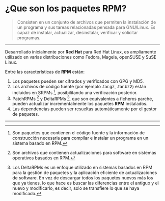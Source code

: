 # ¿Que son los paquetes RPM?

> Consisten en un conjunto de archivos que permiten la instalación de un programa y sus tareas relacionadas pensada para GNU/Linux. Es capaz de instalar, actualizar, desinstalar, verificar y solicitar programas. 
---
Desarrollado inicialmente por **Red Hat** para Red Hat Linux, es ampliamente utilizado en varias distribuciones como Fedora, Mageia, openSUSE y SuSE Linux.


Entre las características de **RPM** están:

1. Los paquetes pueden ser cifrados y verificados con GPG y MD5.
2. Los archivos de código fuente (por ejemplo .tar.gz, .tar.bz2) están incluidos en SRPMs [^1], posibilitando una verificación posterior.
3. PatchRPMs [^2] y DeltaRPMs [^3], que son equivalentes a ficheros parche, pueden actualizar incrementalmente los paquetes **RPM** instalados.
4. Las dependencias pueden ser resueltas automáticamente por el gestor de paquetes.

---
[^1]: Son paquetes que contienen el código fuente y la información de construcción necesaria para compilar e instalar un programa en un sistema basado en RPM.

[^2]: Son archivos que contienen actualizaciones para software en sistemas operativos basados en RPM.

[^3]: Los DeltaRPMs es un enfoque utilizado en sistemas basados en RPM para la gestión de paquetes y la aplicación eficiente de actualizaciones de software. En vez de descargar todos los paquetes nuevos más los que ya tienes, lo que hace es buscar las diferencias entre el antiguo y el nuevo y modificarlo, es decir, solo se transfiere lo que se haya modificado.
